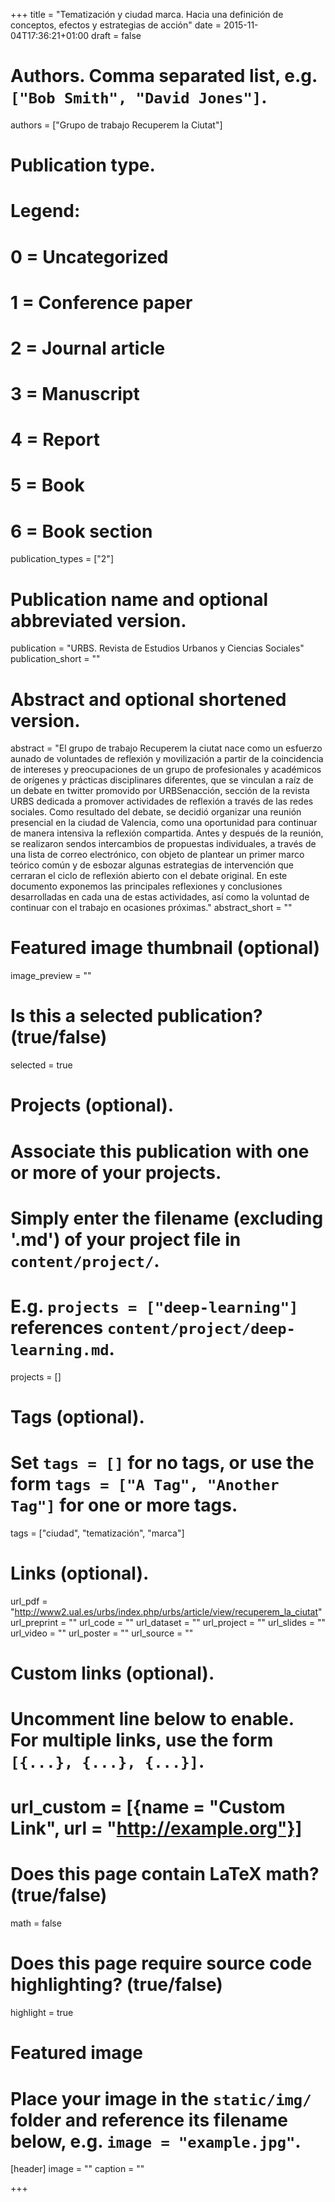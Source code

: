 +++
title = "Tematización y ciudad marca. Hacia una definición de conceptos, efectos y estrategias de acción"
date = 2015-11-04T17:36:21+01:00
draft = false

# Authors. Comma separated list, e.g. `["Bob Smith", "David Jones"]`.
authors = ["Grupo de trabajo Recuperem la Ciutat"]

# Publication type.
# Legend:
# 0 = Uncategorized
# 1 = Conference paper
# 2 = Journal article
# 3 = Manuscript
# 4 = Report
# 5 = Book
# 6 = Book section
publication_types = ["2"]

# Publication name and optional abbreviated version.
publication = "URBS. Revista de Estudios Urbanos y Ciencias Sociales"
publication_short = ""

# Abstract and optional shortened version.
abstract = "El grupo de trabajo Recuperem la ciutat nace como un esfuerzo aunado de voluntades de reflexión y movilización a partir de la coincidencia de intereses y preocupaciones de un grupo de profesionales y académicos de orígenes y prácticas disciplinares diferentes, que se vinculan a raíz de un debate en twitter promovido por URBSenacción, sección de la revista URBS dedicada a promover actividades de reflexión a través de las redes sociales. Como resultado del debate, se decidió organizar una reunión presencial en la ciudad de Valencia, como una oportunidad para continuar de manera intensiva la reflexión compartida. Antes y después de la reunión, se realizaron sendos intercambios de propuestas individuales, a través de una lista de correo electrónico, con objeto de plantear un primer marco teórico común y de esbozar algunas estrategias de intervención que cerraran el ciclo de reflexión abierto con el debate original. En este documento exponemos las principales reflexiones y conclusiones desarrolladas en cada una de estas actividades, así como la voluntad de continuar con el trabajo en ocasiones próximas."
abstract_short = ""

# Featured image thumbnail (optional)
image_preview = ""

# Is this a selected publication? (true/false)
selected = true

# Projects (optional).
#   Associate this publication with one or more of your projects.
#   Simply enter the filename (excluding '.md') of your project file in `content/project/`.
#   E.g. `projects = ["deep-learning"]` references `content/project/deep-learning.md`.
projects = []

# Tags (optional).
#   Set `tags = []` for no tags, or use the form `tags = ["A Tag", "Another Tag"]` for one or more tags.
tags = ["ciudad", "tematización", "marca"]

# Links (optional).
url_pdf = "http://www2.ual.es/urbs/index.php/urbs/article/view/recuperem_la_ciutat"
url_preprint = ""
url_code = ""
url_dataset = ""
url_project = ""
url_slides = ""
url_video = ""
url_poster = ""
url_source = ""

# Custom links (optional).
#   Uncomment line below to enable. For multiple links, use the form `[{...}, {...}, {...}]`.
# url_custom = [{name = "Custom Link", url = "http://example.org"}]

# Does this page contain LaTeX math? (true/false)
math = false

# Does this page require source code highlighting? (true/false)
highlight = true

# Featured image
# Place your image in the `static/img/` folder and reference its filename below, e.g. `image = "example.jpg"`.
[header]
image = ""
caption = ""

+++
